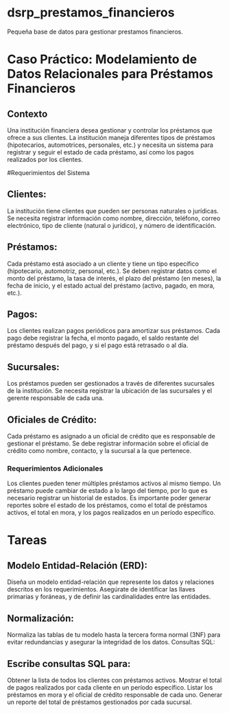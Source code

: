 # dsrp_prestamos_financieros
Pequeña base de datos para gestionar prestamos financieros.

# Caso Práctico: Modelamiento de Datos Relacionales para Préstamos Financieros
## Contexto
Una institución financiera desea gestionar y controlar los préstamos que ofrece a sus clientes. La institución maneja diferentes tipos de préstamos (hipotecarios, automotrices, personales, etc.) y necesita un sistema para registrar y seguir el estado de cada préstamo, así como los pagos realizados por los clientes.

#Requerimientos del Sistema
## Clientes:

La institución tiene clientes que pueden ser personas naturales o jurídicas.
Se necesita registrar información como nombre, dirección, teléfono, correo electrónico, tipo de cliente (natural o jurídico), y número de identificación.
## Préstamos:

Cada préstamo está asociado a un cliente y tiene un tipo específico (hipotecario, automotriz, personal, etc.).
Se deben registrar datos como el monto del préstamo, la tasa de interés, el plazo del préstamo (en meses), la fecha de inicio, y el estado actual del préstamo (activo, pagado, en mora, etc.).
## Pagos:

Los clientes realizan pagos periódicos para amortizar sus préstamos.
Cada pago debe registrar la fecha, el monto pagado, el saldo restante del préstamo después del pago, y si el pago está retrasado o al día.
## Sucursales:

Los préstamos pueden ser gestionados a través de diferentes sucursales de la institución.
Se necesita registrar la ubicación de las sucursales y el gerente responsable de cada una.
## Oficiales de Crédito:

Cada préstamo es asignado a un oficial de crédito que es responsable de gestionar el préstamo.
Se debe registrar información sobre el oficial de crédito como nombre, contacto, y la sucursal a la que pertenece.
### Requerimientos Adicionales
Los clientes pueden tener múltiples préstamos activos al mismo tiempo.
Un préstamo puede cambiar de estado a lo largo del tiempo, por lo que es necesario registrar un historial de estados.
Es importante poder generar reportes sobre el estado de los préstamos, como el total de préstamos activos, el total en mora, y los pagos realizados en un período específico.
# Tareas
## Modelo Entidad-Relación (ERD):

Diseña un modelo entidad-relación que represente los datos y relaciones descritos en los requerimientos.
Asegúrate de identificar las llaves primarias y foráneas, y de definir las cardinalidades entre las entidades.
## Normalización:

Normaliza las tablas de tu modelo hasta la tercera forma normal (3NF) para evitar redundancias y asegurar la integridad de los datos.
Consultas SQL:

## Escribe consultas SQL para:
Obtener la lista de todos los clientes con préstamos activos.
Mostrar el total de pagos realizados por cada cliente en un período específico.
Listar los préstamos en mora y el oficial de crédito responsable de cada uno.
Generar un reporte del total de préstamos gestionados por cada sucursal.



